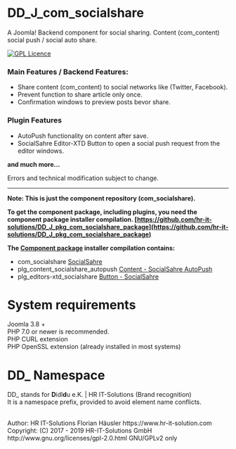 # DD_J_com_socialshare
A Joomla! Backend component for social sharing. Content (com_content) social push / social auto share.

[![GPL Licence](https://badges.frapsoft.com/os/gpl/gpl.png?v=102)](https://opensource.org/licenses/GPL-2.0/)

### Main Features / Backend Features:
- Share content (com_content) to social networks like (Twitter, Facebook).
- Prevent function to share article only once.
- Confirmation windows to preview posts bevor share.

### Plugin Features
- AutoPush functionality on content after save.
- SocialSahre Editor-XTD Button to open a social push request from the editor windows.

**and much more...**

Errors and technical modification subject to change.

---
**Note: This is just the component repository (com_socialshare).**

**To get the component package, including plugins, you need the component package installer compilation. [https://github.com/hr-it-solutions/DD_J_pkg_com_socialshare_package](https://github.com/hr-it-solutions/DD_J_pkg_com_socialshare_package)**

**The [Component package](https://github.com/hr-it-solutions/DD_J_pkg_com_socialshare_package) installer compilation contains:**

- com_socialshare [SocialSahre](https://github.com/hr-it-solutions/DD_J_com_socialshare)
- plg_content_socialshare_autopush [Content - SocialSahre AutoPush](https://github.com/hr-it-solutions/DD_J_plg_content_socialshare_autopush)
- plg_editors-xtd_socialshare [Button - SocialSahre](https://github.com/hr-it-solutions/DD_J_plg_editors-xtd_socialshare)

# System requirements
Joomla 3.8 +                                                                                <br>
PHP 7.0 or newer is recommended.                                                            <br>
PHP CURL extension                                                                          <br>
PHP OpenSSL extension (already installed in most systems)

# DD_ Namespace
DD_ stands for  **D**idl**d**u e.K. | HR IT-Solutions (Brand recognition)                   <br>
It is a namespace prefix, provided to avoid element name conflicts.

<br>
Author: HR IT-Solutions Florian Häusler https://www.hr-it-solution.com                      <br>
Copyright: (C) 2017 - 2019 HR-IT-Solutions GmbH                                    <br>
http://www.gnu.org/licenses/gpl-2.0.html GNU/GPLv2 only